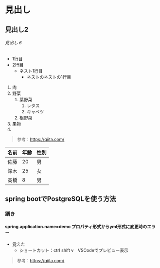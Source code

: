 # 見出し
## 見出し2
###### 見出し６

- 1行目
- 2行目
    - ネスト1行目
        - ネストのネストの1行目
  
1. 肉
1. 野菜
    1. 葉野菜
        1. レタス
        1. キャベツ
    1. 根野菜
1. 果物
2.  


> 参考：https://qiita.com/
>
名前|年齢|性別
-|-|-
佐藤|20|男
鈴木|25|女
高橋|8|男
 
## spring bootでPostgreSQLを使う方法
### 躓き
#### spring.application.name=demo プロパティ形式からyml形式に変更時のエラー


* 覚えた
    * ショートカット：ctrl shift v　VSCodeでプレビュー表示



> 参考：https://qiita.com/